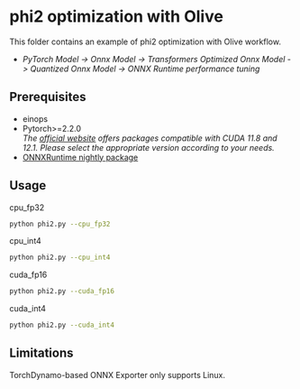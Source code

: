 # phi2 optimization with Olive
This folder contains an example of phi2 optimization with Olive workflow.

- *PyTorch Model -> Onnx Model -> Transformers Optimized Onnx Model -> Quantized Onnx Model -> ONNX Runtime performance tuning*

## Prerequisites
* einops
* Pytorch>=2.2.0 \
  _The [official website](https://pytorch.org/) offers packages compatible with CUDA 11.8 and 12.1. Please select the appropriate version according to your needs._
* [ONNXRuntime nightly package](https://onnxruntime.ai/docs/install/#inference-install-table-for-all-languages)

## Usage
cpu_fp32
```bash
python phi2.py --cpu_fp32
```
cpu_int4
```bash
python phi2.py --cpu_int4
```
cuda_fp16
```bash
python phi2.py --cuda_fp16
```
cuda_int4
```bash
python phi2.py --cuda_int4
```

## Limitations
TorchDynamo-based ONNX Exporter only supports Linux.
